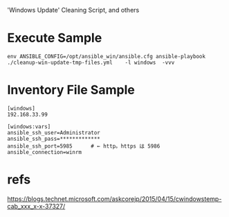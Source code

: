 'Windows Update' Cleaning Script, and others

# Execute Sample

```
env ANSIBLE_CONFIG=/opt/ansible_win/ansible.cfg ansible-playbook ./cleanup-win-update-tmp-files.yml    -l windows  -vvv
```


# Inventory File Sample

```
[windows]
192.168.33.99

[windows:vars]
ansible_ssh_user=Administrator
ansible_ssh_pass=*************
ansible_ssh_port=5985      # ← http。https は 5986
ansible_connection=winrm
```


# refs 

https://blogs.technet.microsoft.com/askcorejp/2015/04/15/cwindowstemp-cab_xxx_x-x-37327/
